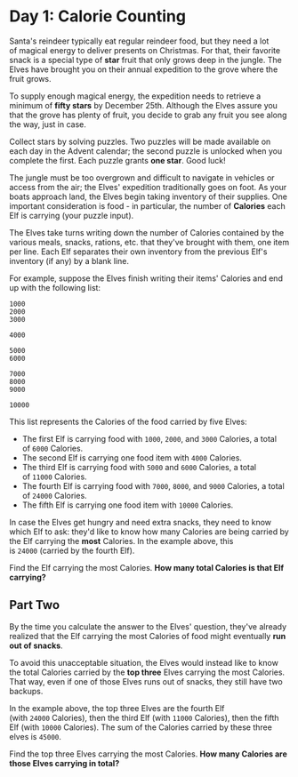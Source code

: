 # Day 1: Calorie Counting

Santa's reindeer typically eat regular reindeer food, but they need a lot of magical energy to deliver presents on Christmas. For that, their favorite snack is a special type of __star__ fruit that only grows deep in the jungle. The Elves have brought you on their annual expedition to the grove where the fruit grows.

To supply enough magical energy, the expedition needs to retrieve a minimum of __fifty stars__ by December 25th. Although the Elves assure you that the grove has plenty of fruit, you decide to grab any fruit you see along the way, just in case.

Collect stars by solving puzzles. Two puzzles will be made available on each day in the Advent calendar; the second puzzle is unlocked when you complete the first. Each puzzle grants __one star__. Good luck!

The jungle must be too overgrown and difficult to navigate in vehicles or access from the air; the Elves' expedition traditionally goes on foot. As your boats approach land, the Elves begin taking inventory of their supplies. One important consideration is food - in particular, the number of __Calories__ each Elf is carrying (your puzzle input).

The Elves take turns writing down the number of Calories contained by the various meals, snacks, rations, etc. that they've brought with them, one item per line. Each Elf separates their own inventory from the previous Elf's inventory (if any) by a blank line.

For example, suppose the Elves finish writing their items' Calories and end up with the following list:

```
1000
2000
3000

4000

5000
6000

7000
8000
9000

10000
```

This list represents the Calories of the food carried by five Elves:

-   The first Elf is carrying food with `1000`, `2000`, and `3000` Calories, a total of `6000` Calories.
-   The second Elf is carrying one food item with `4000` Calories.
-   The third Elf is carrying food with `5000` and `6000` Calories, a total of `11000` Calories.
-   The fourth Elf is carrying food with `7000`, `8000`, and `9000` Calories, a total of `24000` Calories.
-   The fifth Elf is carrying one food item with `10000` Calories.

In case the Elves get hungry and need extra snacks, they need to know which Elf to ask: they'd like to know how many Calories are being carried by the Elf carrying the __most__ Calories. In the example above, this is `24000` (carried by the fourth Elf).

Find the Elf carrying the most Calories. __How many total Calories is that Elf carrying?__

## Part Two

By the time you calculate the answer to the Elves' question, they've already realized that the Elf carrying the most Calories of food might eventually __run out of snacks__.

To avoid this unacceptable situation, the Elves would instead like to know the total Calories carried by the __top three__ Elves carrying the most Calories. That way, even if one of those Elves runs out of snacks, they still have two backups.

In the example above, the top three Elves are the fourth Elf (with `24000` Calories), then the third Elf (with `11000` Calories), then the fifth Elf (with `10000` Calories). The sum of the Calories carried by these three elves is `45000`.

Find the top three Elves carrying the most Calories. __How many Calories are those Elves carrying in total?__